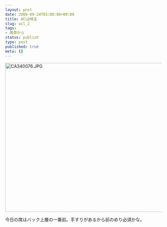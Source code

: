 ```yaml
---
layout: post
date: 2008-09-24T03:00:00+09:00
title: ACL@埼玉
slug: acl_2
tags:
- 携帯から
status: publish
type: post
published: true
meta: {}
---
```

<div class="moblogkun-entry">
<img src="http://wo.skr.jp/images/uploads/20080924_48da107ba9eda.JPG" width="640" height="480" alt="CA340076.JPG" />
<p>今日の席はバック上層の一番前。手すりがあるから前のめり必須かな。<br />
</p>
</div>
